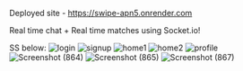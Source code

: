 Deployed site - https://swipe-apn5.onrender.com

Real time chat + Real time matches using Socket.io!

SS below:
![login](https://github.com/user-attachments/assets/a5f32a36-7211-438d-ad62-a6783c2d8329)
![signup](https://github.com/user-attachments/assets/acf2bee8-9fd5-4e14-8dda-2fba3bbcdd34)
![home1](https://github.com/user-attachments/assets/e16e6818-a416-4dbb-912a-25a600699156)
![home2](https://github.com/user-attachments/assets/bee4b0c5-9d29-48f8-afc7-38383e627f15)
![profile](https://github.com/user-attachments/assets/162dcac2-f5bf-4bd8-b4b5-076f13049b39)
![Screenshot (864)](https://github.com/user-attachments/assets/927d4736-804f-4d97-b534-76d6f0acf2a4)
![Screenshot (865)](https://github.com/user-attachments/assets/53639d3d-dd8a-42e9-8193-cc926215f086)
![Screenshot (867)](https://github.com/user-attachments/assets/ff55fce5-803a-485b-9b6c-2920bf0750c4)

